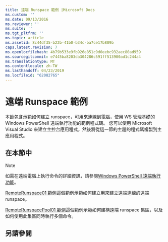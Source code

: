 ```yaml
---
title: 遠端 Runspace 範例 |Microsoft Docs
ms.custom: ''
ms.date: 09/13/2016
ms.reviewer: ''
ms.suite: ''
ms.tgt_pltfrm: ''
ms.topic: article
ms.assetid: 8c44df35-b22b-41b0-b34c-ba7ce17b889b
caps.latest.revision: 7
ms.openlocfilehash: 4b79b533e9fb926e851c9d0eebc932aec80ad959
ms.sourcegitcommit: e7445ba8203da304286c591ff513900ad1c244a4
ms.translationtype: MT
ms.contentlocale: zh-TW
ms.lasthandoff: 04/23/2019
ms.locfileid: "62082765"
---
```

# <a name="remote-runspace-samples"></a>遠端 Runspace 範例

本節包含示範如何建立 runspace，可用來連線到電腦，使用 WS 管理基礎的 Windows PowerShell 遠端執行功能的範例程式碼。 您可以使用 Microsoft Visual Studio 來建立主控台應用程式，然後將從這一節的主題的程式碼複製到主應用程式。

## <a name="in-this-section"></a>在本節中

> [!NOTE]
> 如需在遠端電腦上執行命令的詳細資訊，請參閱[Windows PowerShell 遠端執行功能](https://msdn.microsoft.com/en-us/library/ee706563(v=vs.85).aspx)。

 [RemoteRunspace01 範例](./remoterunspace01-sample.md)這個範例示範如何建立用來建立遠端連線的遠端 runspace。

 [RemoteRunspacePool01 範例](./remoterunspacepool01-sample.md)這個範例示範如何建構遠端 runspace 集區，以及如何使用此集區同時執行多個命令。

## <a name="see-also"></a>另請參閱
